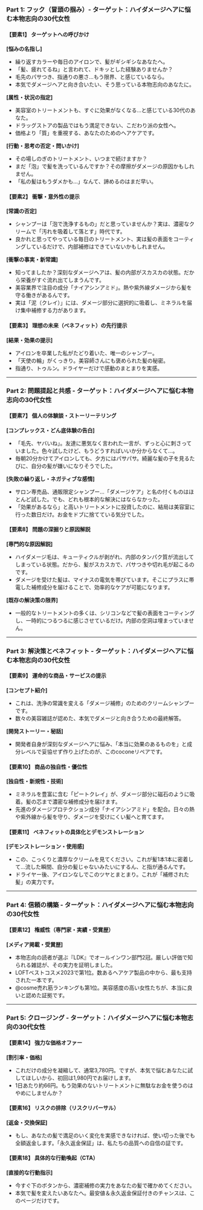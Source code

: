 ### **Part 1: フック（冒頭の掴み）- ターゲット：ハイダメージヘアに悩む本物志向の30代女性**

#### **【要素1】 ターゲットへの呼びかけ**

  **[悩みの名指し]**
  *   繰り返すカラーや毎日のアイロンで、髪がギシギシなあなたへ。
  *   「髪、疲れてるね」と言われて、ドキッとした経験ありませんか？
  *   毛先のパサつき、指通りの悪さ…もう限界、と感じているなら。
  *   本気でダメージヘアと向き合いたい、そう思っている本物志向のあなたに。

  **[属性・状況の指定]**
  *   美容室のトリートメントも、すぐに効果がなくなる…と感じている30代のあなた。
  *   ドラッグストアの製品ではもう満足できない、こだわり派の女性へ。
  *   価格より「質」を重視する、あなたのためのヘアケアです。

  **[行動・思考の否定・問いかけ]**
  *   その場しのぎのトリートメント、いつまで続けますか？
  *   まだ「泡」で髪を洗っているんですか？その摩擦がダメージの原因かもしれません。
  *   「私の髪はもうダメかも…」なんて、諦めるのはまだ早い。

#### **【要素2】 衝撃・意外性の提示**

  **[常識の否定]**
  *   シャンプーは「泡で洗浄するもの」だと思っていませんか？実は、濃密なクリームで「汚れを吸着して落とす」時代です。
  *   良かれと思ってやっている毎日のトリートメント、実は髪の表面をコーティングしているだけで、内部補修はできていないかもしれません。

  **[衝撃の事実・新常識]**
  *   知ってましたか？深刻なダメージヘアは、髪の内部がスカスカの状態。だから栄養がすぐ流れ出てしまうんです。
  *   美容業界で注目の成分「ナイアシンアミド」。熱や紫外線ダメージから髪を守る働きがあるんです。
  *   実は「泥（クレイ）」には、ダメージ部分に選択的に吸着し、ミネラルを届け集中補修する力があります。

#### **【要素3】 理想の未来（ベネフィット）の先行提示**

  **[結果・効果の提示]**
  *   アイロンを卒業した私がたどり着いた、唯一のシャンプー。
  *   「天使の輪」がくっきり。美容師さんにも褒められた髪の秘密。
  *   指通り、トゥルン。ドライヤーだけで感動のまとまりを実感。

---

### **Part 2: 問題提起と共感 - ターゲット：ハイダメージヘアに悩む本物志向の30代女性**

#### **【要素7】 個人の体験談・ストーリーテリング**

  **[コンプレックス・どん底体験の告白]**
  *   「毛先、ヤバいね」。友達に悪気なく言われた一言が、ずっと心に刺さっていました。色々試したけど、もうどうすればいいか分からなくて…。
  *   毎朝20分かけてアイロンしても、夕方にはパサパサ。綺麗な髪の子を見るたびに、自分の髪が嫌いになりそうでした。

  **[失敗の繰り返し・ネガティブな感情]**
  *   サロン専売品、通販限定シャンプー…「ダメージケア」と名の付くものはほとんど試した。でも、どれも根本的な解決にはならなかった。
  *   「効果があるなら」と高いトリートメントに投資したのに、結局は美容室に行った数日だけ。お金をドブに捨てている気分でした。

#### **【要素8】 問題の深掘りと原因解説**

  **[専門的な原因解説]**
  *   ハイダメージ毛は、キューティクルが剥がれ、内部のタンパク質が流出してしまっている状態。だから、髪がスカスカで、パサつきや切れ毛が起こるのです。
  *   ダメージを受けた髪は、マイナスの電気を帯びています。そこにプラスに帯電した補修成分を届けることで、効率的なケアが可能になります。

  **[既存の解決策の限界]**
  *   一般的なトリートメントの多くは、シリコンなどで髪の表面をコーティングし、一時的につるつるに感じさせているだけ。内部の空洞は埋まっていません。

---

### **Part 3: 解決策とベネフィット - ターゲット：ハイダメージヘアに悩む本物志向の30代女性**

#### **【要素9】 運命的な商品・サービスの提示**

  **[コンセプト紹介]**
  *   これは、洗浄の常識を変える「ダメージ補修」のためのクリームシャンプーです。
  *   数々の美容雑誌が認めた、本気でダメージと向き合うための最終解答。

  **[開発ストーリー・秘話]**
  *   開発者自身が深刻なダメージヘアに悩み、「本当に効果のあるものを」と成分レベルで妥協せず作り上げたのが、このcoconeリペアです。

#### **【要素10】 商品の独自性・優位性**

  **[独自性・新規性・技術]**
  *   ミネラルを豊富に含む「ピートクレイ」が、ダメージ部分に磁石のように吸着。髪の芯まで濃密な補修成分を届けます。
  *   先進のダメージプロテクション成分「ナイアシンアミド」を配合。日々の熱や紫外線から髪を守り、ダメージを受けにくい髪へと育てます。

#### **【要素11】 ベネフィットの具体化とデモンストレーション**

  **[デモンストレーション・使用感]**
  *   この、こっくりと濃厚なクリームを見てください。これが髪1本1本に密着して…流した瞬間、自分の髪じゃないみたいにするん、と指が通るんです。
  *   ドライヤー後、アイロンなしでこのツヤとまとまり。これが「補修された髪」の実力です。

---

### **Part 4: 信頼の構築 - ターゲット：ハイダメージヘアに悩む本物志向の30代女性**

#### **【要素12】 権威性（専門家・実績・受賞歴）**

  **[メディア掲載・受賞歴]**
  *   本物志向の読者が選ぶ『LDK』でオールインワン部門2冠。厳しい評価で知られる雑誌が、その実力を証明しました。
  *   LOFTベストコスメ2023で第1位。数あるヘアケア製品の中から、最も支持された一本です。
  *   @cosme売れ筋ランキングも第1位。美容感度の高い女性たちが、本当に良いと認めた証拠です。

---

### **Part 5: クロージング - ターゲット：ハイダメージヘアに悩む本物志向の30代女性**

#### **【要素14】 強力な価格オファー**

  **[割引率・価格]**
  *   これだけの成分を凝縮して、通常3,780円。ですが、本気で悩むあなたに試してほしいから、初回は1,980円でお届けします。
  *   1日あたり約66円。もう効果のないトリートメントに無駄なお金を使うのはやめにしませんか？

#### **【要素16】 リスクの排除（リスクリバーサル）**

  **[返金・交換保証]**
  *   もし、あなたの髪で満足のいく変化を実感できなければ、使い切った後でも全額返金します。「永久返金保証」は、私たちの品質への自信の証です。

#### **【要素18】 具体的な行動喚起（CTA）**

  **[直接的な行動指示]**
  *   今すぐ下のボタンから、濃密補修の実力をあなたの髪で確かめてください。
  *   本気で髪を変えたいあなたへ。最安値＆永久返金保証付きのチャンスは、このページだけです。
